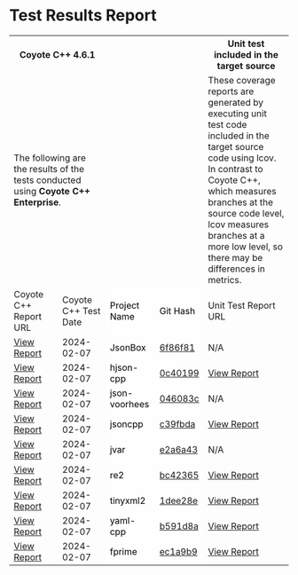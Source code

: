 # Test Results Report

<table>
    <tr>
        <th colspan="2">
            Coyote C++ 4.6.1
        </th>
        <th colspan="2">
        </th>
        <th>
             Unit test included in the target source
        </th>
    </tr>
    <tr>
        <td colspan="2">
            The following are the results of the tests conducted using <strong>Coyote C++ Enterprise</strong>.
        </td>
        <td colspan="2">
        </td>
        <td>
        These coverage reports are generated by executing unit test code included in the target source code using lcov. <br>
        In contrast to Coyote C++, which measures branches at the source code level, <br>
        lcov measures branches at a more low level, so there may be differences in metrics.
        </td>
    </tr>
    <tr>
        <td>
            Coyote C++ Report URL
        </td>
        <td>
            Coyote C++ Test Date
        </td>
        <td style="background-color: rgba(255, 255, 255, 0.8); color: black;">
            Project Name
        </td>
        <td style="background-color: rgba(255, 255, 255, 0.8); color: black;">
            Git Hash
        </td>
        <td>
            Unit Test Report URL
        </td>
    </tr>
    <tr>
        <td>
            <a href="https://codemind-research.github.io/results/linux/4.6.1/JsonBox_Report.html">View Report</a>
        </td>
        <td>
            2024-02-07
        </td>
        <td style="background-color: rgba(255, 255, 255, 0.8); color: black;">
           JsonBox
        </td>
        <td style="background-color: rgba(255, 255, 255, 0.8); color: black;">
            <a href="https://github.com/anhero/JsonBox/tree/6f86f81d1254357f9f0650f540125e1115986cfb">6f86f81</a>
        </td>
        <td>
            N/A
        </td>
    </tr>
    <tr>
        <td>
            <a href="https://codemind-research.github.io/results/linux/4.6.1/hjson-cpp_Report.html">View Report</a>
        </td>
        <td>
            2024-02-07
        </td>
        <td style="background-color: rgba(255, 255, 255, 0.8); color: black;">
            hjson-cpp
        </td>
        <td style="background-color: rgba(255, 255, 255, 0.8); color: black;">
            <a href="https://github.com/hjson/hjson-cpp/tree/0c40199c3f9de03068a8cf7191a3183c3f26a2ce">0c40199</a>
        </td>
        <td>
            <a href="https://codemind-research.github.io/results/linux/4.6.1/unit_test_coverage_report/hjson-cpp/index.html">View Report</a>
        </td>
    </tr>
    <tr>
        <td>
            <a href="https://codemind-research.github.io/results/linux/4.6.1/json-voorhees_Report.html">View Report</a>
        </td>
        <td>
            2024-02-07
        </td>
        <td style="background-color: rgba(255, 255, 255, 0.8); color: black;">
           json-voorhees
        </td>
        <td style="background-color: rgba(255, 255, 255, 0.8); color: black;">
            <a href="https://github.com/tgockel/json-voorhees/tree/046083c74cd2d2740a1db50075e18f816050c0e5">046083c</a>
        </td>
        <td>
            N/A
        </td>
    </tr>
    <tr>
        <td>
            <a href="https://codemind-research.github.io/results/linux/4.6.1/jsoncpp_Report.html">View Report</a>
        </td>
        <td>
            2024-02-07
        </td>
        <td style="background-color: rgba(255, 255, 255, 0.8); color: black;">
           jsoncpp
        </td>
        <td style="background-color: rgba(255, 255, 255, 0.8); color: black;">
            <a href="https://github.com/open-source-parsers/jsoncpp/tree/c39fbdac0f0f6638d5cfca43988750a1aac512db">c39fbda</a>
        </td>
        <td>
            <a href="https://codemind-research.github.io/results/linux/4.6.1/unit_test_coverage_report/jsoncpp/index.html">View Report</a>
        </td>
    </tr>
    <tr>
        <td>
            <a href="https://codemind-research.github.io/results/linux/4.6.1/jvar_Report.html">View Report</a>
        </td>
        <td>
            2024-02-07
        </td>
        <td style="background-color: rgba(255, 255, 255, 0.8); color: black;">
           jvar
        </td>
        <td style="background-color: rgba(255, 255, 255, 0.8); color: black;">
            <a href="https://github.com/YasserAsmi/jvar/tree/e2a6a439951f96a1c1853f574d8f15e33bf50d56">e2a6a43</a>
        </td>
        <td>
            N/A
        </td>
    </tr>
    <tr>
        <td>
            <a href="https://codemind-research.github.io/results/linux/4.6.1/re2_Report.html">View Report</a>
        </td>
        <td>
            2024-02-07
        </td>
        <td style="background-color: rgba(255, 255, 255, 0.8); color: black;">
           re2
        </td>
        <td style="background-color: rgba(255, 255, 255, 0.8); color: black;">
            <a href="https://github.com/google/re2/tree/bc423653fdf28618554da96e1532662d1e33eaca">bc42365</a>
        </td>
        <td>
            <a href="https://codemind-research.github.io/results/linux/4.6.1/unit_test_coverage_report/re2/index.html">View Report</a>
        </td>
    </tr>
    <tr>
        <td>
            <a href="https://codemind-research.github.io/results/linux/4.6.1/tinyxml2_Report.html">View Report</a>
        </td>
        <td>
            2024-02-07
        </td>
        <td style="background-color: rgba(255, 255, 255, 0.8); color: black;">
           tinyxml2
        </td>
        <td style="background-color: rgba(255, 255, 255, 0.8); color: black;">
            <a href="https://github.com/leethomason/tinyxml2/tree/1dee28e51f9175a31955b9791c74c430fe13dc82">1dee28e</a>
        </td>
        <td>
            <a href="https://codemind-research.github.io/results/linux/4.6.1/unit_test_coverage_report/tinyxml2/index.html">View Report</a>
        </td>
    </tr>
    <tr>
        <td>
            <a href="https://codemind-research.github.io/results/linux/4.6.1/yaml-cpp_Report.html">View Report</a>
        </td>
        <td>
            2024-02-07
        </td>
        <td style="background-color: rgba(255, 255, 255, 0.8); color: black;">
            yaml-cpp
        </td>
        <td style="background-color: rgba(255, 255, 255, 0.8); color: black;">
            <a href="https://github.com/jbeder/yaml-cpp/tree/b591d8ae2ad1ff373273c3e05973adf6c46abfa8">b591d8a</a>
        </td>
        <td>
            <a href="https://codemind-research.github.io/results/linux/4.6.1/unit_test_coverage_report/yaml-cpp/index.html">View Report</a>
        </td>
    </tr>
    <tr>
        <td>
            <a href="https://codemind-research.github.io/results/linux/4.6.1/fprime_Report.html">View Report</a>
        </td>
        <td>
            2024-02-07
        </td>
        <td style="background-color: rgba(255, 255, 255, 0.8); color: black;">
            fprime
        </td>
        <td style="background-color: rgba(255, 255, 255, 0.8); color: black;">
            <a href="https://github.com/nasa/fprime/tree/ec1a9b9f3eccec94863b7498a64b845edd451b8">ec1a9b9</a>
        </td>
        <td>
            <a href="https://codemind-research.github.io/results/linux/4.6.1/unit_test_coverage_report/fprime/index.html">View Report</a>
        </td>
    </tr>
</table>
